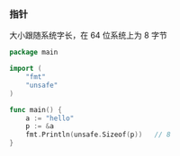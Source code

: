 ### 指针

大小跟随系统字长，在 64 位系统上为 8 字节

```go
package main

import (
	"fmt"
	"unsafe"
)

func main() {
	a := "hello"
	p := &a
	fmt.Println(unsafe.Sizeof(p))   // 8
}
```
